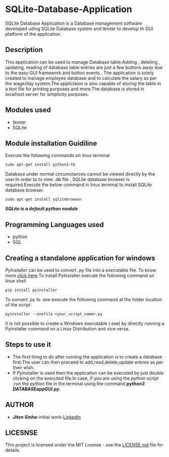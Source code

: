# SQLite-Database-Application

SQLite Database Application is a Database management software developed uding SQLite Database system and tkinter to develop th GUI platform of the application.

## Description

This application can be used to manage Database table.Adding , deleting , updating, reading of database table entries are just a few buttons away due to the easy GUI framework and button events . The application is solely created to manage employee database and to calculate the salary as per the wage/day system.The applictaion is also capable of storing the table in a text file for printing purposes and more.The database is stored in localhost server for simplicity purposes.

## Modules used

- tkinter
- SQLite

## Module installation Guidiline

Execute the following commands on linux terminal
```
sudo apt-get install python3-tk
```
Database under normal circumstances cannot be viewed directly by the user.In order to to view .db file , SQLite database browser is required.Execute the below command in linux terminal to install SQLite database browser.
```
sudo apt-get install sqlitebrowser
```

***SQLite is a default python module***

## Programming Languages used

- python 
- SQL

## Creating a standalone application for windows

*PyInstaller* can be used to convert .py file into a executable file.
To know more [click here](https://medium.com/dreamcatcher-its-blog/making-an-stand-alone-executable-from-a-python-script-using-pyinstaller-d1df9170e263)
To install PyInstaller execute the following command on linux shell
```
pip install pyinstaller
```
To convert .py to .exe execute the following command at the folder location of the script
```
pyinstaller --onefile <your_script_name>.py

```
It is not possible to create a Windows executable (.exe) by directly 
running a Pyinstaller command on a Linux Distribution and vice versa.

## Steps to use it

- The first thing to do after running the application is to create a database first.The user can then proceed to add,read,delete,update entries as per their wish.
- If PyInstaller is used then the application can be executed by just double clicking on the executed file.In case, if you are
using the python script ,run the python file in the terminal using the command ***python3 DATABASEappGUI.py***.

## AUTHOR
- ***Jiten Sinha***-initial work-[LinkedIn](https://www.linkedin.com/in/jiten-sinha-131043159/)

## LICESNSE
This project is licensed under the MIT License - see the [LICENSE.md](https://github.com/jitensinha98/SQLite-Database-Application/blob/master/LICENSE) file for details.
